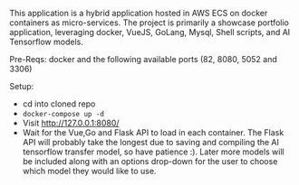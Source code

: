 This application is a hybrid application hosted in AWS ECS on docker containers as micro-services.
The project is primarily a showcase portfolio application, leveraging docker, VueJS, GoLang, Mysql, Shell scripts, and AI Tensorflow models.

Pre-Reqs: docker and the following available ports (82, 8080, 5052 and 3306)  

Setup:
* cd into cloned repo
* `docker-compose up -d`
* Visit http://127.0.0.1:8080/
* Wait for the Vue,Go and Flask API to load in each container. 
  The Flask API will probably take the longest due to saving and compiling the AI tensorflow transfer model, so
  have patience :). Later more models will be included along with an options drop-down for the user to choose which model they would like to use.

 
